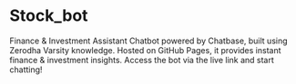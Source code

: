 # Stock_bot
Finance &amp; Investment Assistant Chatbot powered by Chatbase, built using Zerodha Varsity knowledge. Hosted on GitHub Pages, it provides instant finance &amp; investment insights. Access the bot via the live link and start chatting! 
